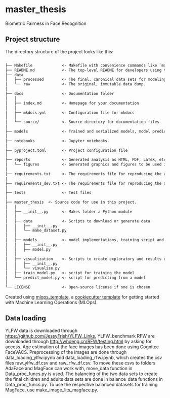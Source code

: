 # master_thesis

Biometric Fairness in Face Recognition

## Project structure

The directory structure of the project looks like this:

```txt

├── Makefile             <- Makefile with convenience commands like `make data` or `make train`
├── README.md            <- The top-level README for developers using this project.
├── data
│   ├── processed        <- The final, canonical data sets for modeling.
│   └── raw              <- The original, immutable data dump.
│
├── docs                 <- Documentation folder
│   │
│   ├── index.md         <- Homepage for your documentation
│   │
│   ├── mkdocs.yml       <- Configuration file for mkdocs
│   │
│   └── source/          <- Source directory for documentation files
│
├── models               <- Trained and serialized models, model predictions, or model summaries
│
├── notebooks            <- Jupyter notebooks.
│
├── pyproject.toml       <- Project configuration file
│
├── reports              <- Generated analysis as HTML, PDF, LaTeX, etc.
│   └── figures          <- Generated graphics and figures to be used in reporting
│
├── requirements.txt     <- The requirements file for reproducing the analysis environment
|
├── requirements_dev.txt <- The requirements file for reproducing the analysis environment
│
├── tests                <- Test files
│
├── master_thesis  <- Source code for use in this project.
│   │
│   ├── __init__.py      <- Makes folder a Python module
│   │
│   ├── data             <- Scripts to download or generate data
│   │   ├── __init__.py
│   │   └── make_dataset.py
│   │
│   ├── models           <- model implementations, training script and prediction script
│   │   ├── __init__.py
│   │   ├── model.py
│   │
│   ├── visualization    <- Scripts to create exploratory and results oriented visualizations
│   │   ├── __init__.py
│   │   └── visualize.py
│   ├── train_model.py   <- script for training the model
│   └── predict_model.py <- script for predicting from a model
│
└── LICENSE              <- Open-source license if one is chosen
```

Created using [mlops_template](https://github.com/SkafteNicki/mlops_template),
a [cookiecutter template](https://github.com/cookiecutter/cookiecutter) for getting
started with Machine Learning Operations (MLOps).


## Data loading 
YLFW data is downloaded through https://github.com/JessyFrish/YLFW_Links, YLFW_benchmark
RFW are downloaded through http://whdeng.cn/RFW/testing.html by asking for access. 
Age estimation of the face images has been done using Cognitec FaceVACS. 
Preprocessing of the images are done through data_loading_ylfw.ipynb and data_loading_rfw.ipynb, which creates the csv files raw_ylfw_df.csv and raw_rfw_df.csv. 
To move these csvs to folders AdaFace and MagFace can work with, move_data function in Data_proc_funcs.py is used. 
The balancing of the two data sets to create the final children and adults data sets are done in balance_data functions in Data_proc_funcs.py. 
To use the respective balanced datasets for training MagFace, use make_image_lits_magface.py. 
